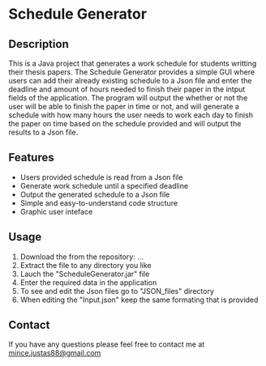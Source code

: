 # Schedule Generator
## Description

This is a Java project that generates a work schedule for students writting their thesis papers. The Schedule Generator provides a simple GUI where users can add their already existing schedule to a Json file and enter the deadline and amount of hours needed to finish their paper in the intput fields of the application. The program will output the whether or not the user will be able to finish the paper in time or not, and will generate a schedule with how many hours the user needs to work each day to finish the paper on time based on the schedule provided and will output the results to a Json file.

## Features
* Users provided schedule is read from a Json file
* Generate work schedule until a specified deadline
* Output the generated schedule to a Json file
* Simple and easy-to-understand code structure
* Graphic user inteface

## Usage
1. Download the from the repository: ...
2. Extract the file to any directory you like
3. Lauch the "ScheduleGenerator.jar" file
4. Enter the required data in the application
5. To see and edit the Json files go to "JSON_files" directory
6. When editing the "Input.json" keep the same formating that is provided

## Contact
If you have any questions please feel free to contact me at mince.justas88@gmail.com
